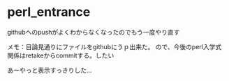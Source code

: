 # perl_entrance

githubへのpushがよくわからなくなったのでもう一度やり直す

メモ：目論見通りにファイルをgithubにうｐ出来た。
ので、今後のperl入学式関係はretakeからcommitする。したい

あーやっと表示すっきりした…